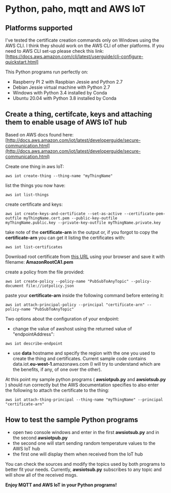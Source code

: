 # Python, paho, mqtt and AWS IoT

## Platforms supported

I've tested the certificate creation commands only on Windows using the AWS CLI. I think they should work on the AWS CLI of other platforms.
If you need to AWS CLI set-up please check this link: [https://docs.aws.amazon.com/cli/latest/userguide/cli-configure-quickstart.html]

This Python programs run perfectly on:
- Raspberry PI 2 with Raspbian Jessie and Python 2.7
- Debian Jessie virtual machine with Python 2.7
- Windows with Python 3.4 installed by Conda
- Ubuntu 20.04 with Python 3.8 installed by Conda

## Create a thing, certifcate, keys and attaching them to enable usage of AWS IoT hub

Based on AWS docs found here: [http://docs.aws.amazon.com/iot/latest/developerguide/secure-communication.html](http://docs.aws.amazon.com/iot/latest/developerguide/secure-communication.html)

Create one thing in aws IoT:
```
aws iot create-thing --thing-name "myThingName"
```
list the things you now have:
```
aws iot list-things
```
create certificate and keys:
```
aws iot create-keys-and-certificate --set-as-active --certificate-pem-outfile myThingName.cert.pem --public-key-outfile myThingName.public.key --private-key-outfile myThingName.private.key
```
take note of the **certificate-arn** in the output or, if you forgot to copy the **certificate-arn** you can get it listing the certificates with:
```
aws iot list-certificates
```
Download root certificate from [this URL](https://www.amazontrust.com/repository/AmazonRootCA1.pem) using your browser and save it with filename: **AmazonRootCA1.pem**

create a policy from the file provided:
```
aws iot create-policy --policy-name "PubSubToAnyTopic" --policy-document file://iotpolicy.json
```
paste your **certificate-arn** inside the following command before entering it:
```
aws iot attach-principal-policy --principal "certificate-arn" --policy-name "PubSubToAnyTopic"
```
Two options about the configuration of your endpoint:
- change the value of awshost using the returned value of "endpointAddress":
```
aws iot describe-endpoint
```
- use **data** hostname and specify the region with the one you used to create the thing and certificates. Current sample code contains data.iot.**eu-west-1**.amazonaws.com   (I will try to understand which are the benefits, if any, of one over the other).

At this point my sample python programs ( **awsiotpub.py**  and  **awsiotsub.py** ) should run correctly but the AWS documentation specifies to also enter the following to attach the certificate to the thing:
```
aws iot attach-thing-principal --thing-name "myThingName" --principal "certificate-arn"
```
## How to test the sample Python programs

- open two console windows and enter in the first **awsiotsub.py** and in the second **awsiotpub.py**
- the second one will start sending random temperature values to the AWS IoT hub
- the first one will display them when received from the IoT hub

You can check the sources and modify the topics used by both programs to better fit your needs.
Currently, **awsiotsub.py** subscribes to any topic and will show all of the received msgs.

**Enjoy MQTT and AWS IoT in your Python programs!**
